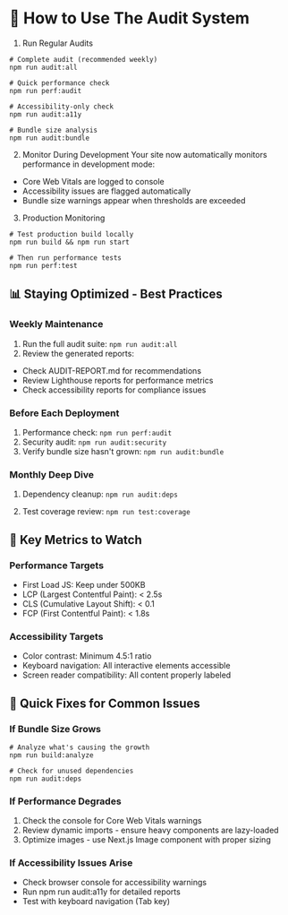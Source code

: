 # 🚀 How to Use The Audit System

1. Run Regular Audits

```
# Complete audit (recommended weekly)
npm run audit:all

# Quick performance check
npm run perf:audit

# Accessibility-only check
npm run audit:a11y

# Bundle size analysis
npm run audit:bundle
```

2. Monitor During Development
   Your site now automatically monitors performance in development mode:

- Core Web Vitals are logged to console
- Accessibility issues are flagged automatically
- Bundle size warnings appear when thresholds are exceeded

3. Production Monitoring

```
# Test production build locally
npm run build && npm run start

# Then run performance tests
npm run perf:test
```

## 📊 Staying Optimized - Best Practices

### Weekly Maintenance

1. Run the full audit suite:
   `npm run audit:all`
2. Review the generated reports:

- Check AUDIT-REPORT.md for recommendations
- Review Lighthouse reports for performance metrics
- Check accessibility reports for compliance issues

### Before Each Deployment

1. Performance check:
   `npm run perf:audit`
2. Security audit:
   `npm run audit:security`
3. Verify bundle size hasn't grown:
   `npm run audit:bundle`

### Monthly Deep Dive

1. Dependency cleanup:
   `npm run audit:deps`

2. Test coverage review:
   `npm run test:coverage`

## 🎯 Key Metrics to Watch

### Performance Targets

- First Load JS: Keep under 500KB
- LCP (Largest Contentful Paint): < 2.5s
- CLS (Cumulative Layout Shift): < 0.1
- FCP (First Contentful Paint): < 1.8s

### Accessibility Targets

- Color contrast: Minimum 4.5:1 ratio
- Keyboard navigation: All interactive elements accessible
- Screen reader compatibility: All content properly labeled

## 🔧 Quick Fixes for Common Issues

### If Bundle Size Grows

```
# Analyze what's causing the growth
npm run build:analyze

# Check for unused dependencies
npm run audit:deps
```

### If Performance Degrades

1. Check the console for Core Web Vitals warnings
2. Review dynamic imports - ensure heavy components are lazy-loaded
3. Optimize images - use Next.js Image component with proper sizing

### If Accessibility Issues Arise

- Check browser console for accessibility warnings
- Run npm run audit:a11y for detailed reports
- Test with keyboard navigation (Tab key)
